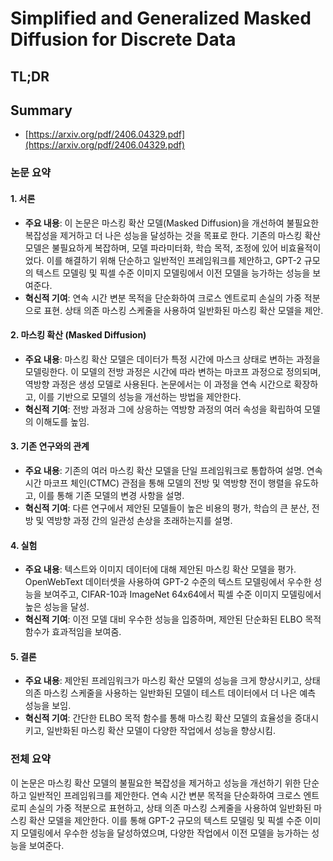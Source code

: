 # Simplified and Generalized Masked Diffusion for Discrete Data
## TL;DR
## Summary
- [https://arxiv.org/pdf/2406.04329.pdf](https://arxiv.org/pdf/2406.04329.pdf)

### 논문 요약

#### 1. 서론
- **주요 내용**: 이 논문은 마스킹 확산 모델(Masked Diffusion)을 개선하여 불필요한 복잡성을 제거하고 더 나은 성능을 달성하는 것을 목표로 한다. 기존의 마스킹 확산 모델은 불필요하게 복잡하며, 모델 파라미터화, 학습 목적, 조정에 있어 비효율적이었다. 이를 해결하기 위해 단순하고 일반적인 프레임워크를 제안하고, GPT-2 규모의 텍스트 모델링 및 픽셀 수준 이미지 모델링에서 이전 모델을 능가하는 성능을 보여준다.
- **혁신적 기여**: 연속 시간 변분 목적을 단순화하여 크로스 엔트로피 손실의 가중 적분으로 표현. 상태 의존 마스킹 스케줄을 사용하여 일반화된 마스킹 확산 모델을 제안.

#### 2. 마스킹 확산 (Masked Diffusion)
- **주요 내용**: 마스킹 확산 모델은 데이터가 특정 시간에 마스크 상태로 변하는 과정을 모델링한다. 이 모델의 전방 과정은 시간에 따라 변하는 마코프 과정으로 정의되며, 역방향 과정은 생성 모델로 사용된다. 논문에서는 이 과정을 연속 시간으로 확장하고, 이를 기반으로 모델의 성능을 개선하는 방법을 제안한다.
- **혁신적 기여**: 전방 과정과 그에 상응하는 역방향 과정의 여러 속성을 확립하여 모델의 이해도를 높임.

#### 3. 기존 연구와의 관계
- **주요 내용**: 기존의 여러 마스킹 확산 모델을 단일 프레임워크로 통합하여 설명. 연속 시간 마코프 체인(CTMC) 관점을 통해 모델의 전방 및 역방향 전이 행렬을 유도하고, 이를 통해 기존 모델의 변경 사항을 설명.
- **혁신적 기여**: 다른 연구에서 제안된 모델들이 높은 비용의 평가, 학습의 큰 분산, 전방 및 역방향 과정 간의 일관성 손상을 초래하는지를 설명.

#### 4. 실험
- **주요 내용**: 텍스트와 이미지 데이터에 대해 제안된 마스킹 확산 모델을 평가. OpenWebText 데이터셋을 사용하여 GPT-2 수준의 텍스트 모델링에서 우수한 성능을 보여주고, CIFAR-10과 ImageNet 64x64에서 픽셀 수준 이미지 모델링에서 높은 성능을 달성.
- **혁신적 기여**: 이전 모델 대비 우수한 성능을 입증하며, 제안된 단순화된 ELBO 목적 함수가 효과적임을 보여줌.

#### 5. 결론
- **주요 내용**: 제안된 프레임워크가 마스킹 확산 모델의 성능을 크게 향상시키고, 상태 의존 마스킹 스케줄을 사용하는 일반화된 모델이 테스트 데이터에서 더 나은 예측 성능을 보임.
- **혁신적 기여**: 간단한 ELBO 목적 함수를 통해 마스킹 확산 모델의 효율성을 증대시키고, 일반화된 마스킹 확산 모델이 다양한 작업에서 성능을 향상시킴.

### 전체 요약
이 논문은 마스킹 확산 모델의 불필요한 복잡성을 제거하고 성능을 개선하기 위한 단순하고 일반적인 프레임워크를 제안한다. 연속 시간 변분 목적을 단순화하여 크로스 엔트로피 손실의 가중 적분으로 표현하고, 상태 의존 마스킹 스케줄을 사용하여 일반화된 마스킹 확산 모델을 제안한다. 이를 통해 GPT-2 규모의 텍스트 모델링 및 픽셀 수준 이미지 모델링에서 우수한 성능을 달성하였으며, 다양한 작업에서 이전 모델을 능가하는 성능을 보여준다.